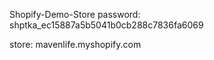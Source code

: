 
Shopify-Demo-Store password: shptka_ec15887a5b5041b0cb288c7836fa6069

store: mavenlife.myshopify.com